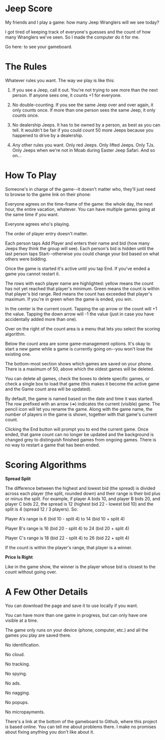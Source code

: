 Jeep Score
==========

My friends and I play a game:  how many Jeep Wranglers will we see today?

I got tired of keeping track of everyone's guesses and the count of how many
Wranglers we've seen.  So I made the computer do it for me.

Go here: [](https://paxunix.github.io/jeepscore/jeepscore.html) to see your
gameboard.


The Rules
=========

Whatever rules you want.  The way _we_ play is like this:

1. If you see a Jeep, call it out.  You're not trying to see more than the
   next person.  If anyone sees one, it counts +1 for everyone.

2. No double-counting.  If you see the same Jeep over and over again, it
   only counts once.  If more than one person sees the same Jeep, it only
   counts once.

3. No dealership Jeeps.  It has to be owned by a person, as best as you can
   tell.  It wouldn't be fair if you could count 50 more Jeeps because you
   happened to drive by a dealership.

4. Any other rules you want.  Only red Jeeps.  Only lifted Jeeps.  Only TJs.
   Only Jeeps when we're not in Moab during Easter Jeep Safari.  And so
   on...


How To Play
===========

Someone's in charge of the game--it doesn't matter who, they'll just need to
browse to the game link on their phone:

[](https://paxunix.github.io/jeepscore/jeepscore.html)

Everyone agrees on the time-frame of the game:  the whole day, the next
hour, the entire vacation, whatever.  You can have multiple games going at
the same time if you want.

Everyone agrees who's playing.

The order of player entry doesn't matter.

Each person taps Add Player and enters their name and bid (how many Jeeps
they think the group will see).  Each person's bid is hidden until the last
person taps Start--otherwise you could change your bid based on what
others were bidding.

Once the game is started it's active until you tap End.  If you've ended a
game you cannot restart it.

The rows with each player name are highlighted:  yellow means the count has
not yet reached that player's minimum.  Green means the count is within that
player's bid range.  Red means the count has exceeded that player's maximum.
If you're in green when the game is ended, you win.

In the center is the current count.  Tapping the up arrow or the count will
+1 the value.  Tapping the down arrow will -1 the value (just in case you
have accidentally added more than one).

Over on the right of the count area is a menu that lets you select the
scoring algorithm.

Below the count area are some game-management options.  It's okay to start a
new game while a game is currently going on--you won't lose the existing
one.

The bottom-most section shows which games are saved on your phone.  There is
a maximum of 50, above which the oldest games will be deleted.

You can delete all games, check the boxes to delete specific games, or check
a single box to load that game (this makes it become the active game and the
Game count area will be updated).

By default, the game is named based on the date and time it was started.
The row prefixed with an arrow (➔) indicates the current (visible) game.
The pencil icon will let you rename the game.  Along with the game name, the
number of players in the game is shown, together with that game's current
count.

Clicking the End button will prompt you to end the current game.  Once
ended, that game count can no longer be updated and the background is
changed grey to distinguish finished games from ongoing games.  There is no
way to restart a game that has been ended.


Scoring Algorithms
==================

**Spread Split**

The difference between the highest and lowest bid (the spread) is divided
across each player (the split, rounded down) and their range is their bid
plus or minus the split.  For example, if player A bids 10, and player B
bids 20, and player C bids 22, the spread is 12 (highest bid 22 - lowest
bid 10) and the split is 4 (spread 12 / 3 players).  So:

Player A's range is 6 (bid 10 - split 4) to 14 (bid 10 + split 4)

Player B's range is 16 (bid 20 - split 4) to 24 (bid 20 + split 4)

Player C's range is 18 (bid 22 - split 4) to 26 (bid 22 + split 4)

If the count is within the player's range, that player is a winner.

**Price Is Right**

Like in the game show, the winner is the player whose bid is closest
to the count without going over.


A Few Other Details
============

You can download the page and save it to use locally if you want.

You can have more than one game in progress, but can only have one visible
at a time.

The game only runs on your device (phone, computer, etc.) and all the games
you play are saved there.

No identification.

No cloud.

No tracking.

No spying.

No ads.

No nagging.

No popups.

No micropayments.

There's a link at the bottom of the gameboard to Github, where this project
is based online.  You can tell me about problems there.  I make no promises
about fixing anything you don't like about it.
